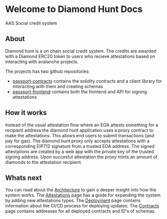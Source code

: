 # Welcome to Diamond Hunt Docs

AAS Social credit system

## About

Diamond hunt is a on chain social credit system. The credits are awarded with a
Diamond ERC20 token to users who recieve attestations based on interacting with
avalanche projects.

The projects has two github repositories:

* [passport-contracts](https://github.com/avax-attestations/passport-contracts) contains the solidity contracts and a client library for interacting with them and creating schemas
* [passport-frontend](https://github.com/avax-attestations/passport-frontend/) contains both the frontend and API for signing attestations

## How it works

Instead of the usual attestation flow where an EOA attests something for a
recipient address the diamond hunt application uses a proxy contract to make the
attestations. This allows end users to submit transactions (and pay for gas).
The diamond hunt proxy only accepts attestations with a corresponding EIP712
signature from a trusted EOA address. The signed attestations are created by a
web app with the private key of the trusted signing address. Upon succesful
attestation the proxy mints an amount of diamonds to the attestation recipient.

## Whats next

You can read about the [Architecture](architecture.md) to gain a deeper insight
into how the system works. The [Attestations](attestations.md) page has a guide
for expanding the system by adding new attestations types. The
[Deployment](deployment.md) page contains information about the CI/CD process
for deploying updates. The [Contracts](contracts.md) page contains addresses for
all deployed contracts and ID's of schemas.
